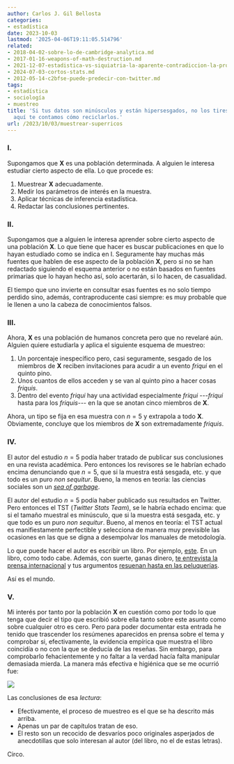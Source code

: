 ```yaml
---
author: Carlos J. Gil Bellosta
categories:
- estadística
date: 2023-10-03
lastmod: '2025-04-06T19:11:05.514796'
related:
- 2018-04-02-sobre-lo-de-cambridge-analytica.md
- 2017-01-16-weapons-of-math-destruction.md
- 2021-12-07-estadistica-vs-siquiatria-la-aparente-contradiccion-la-profunda-sintesis.md
- 2024-07-03-cortos-stats.md
- 2012-05-14-c2bfse-puede-predecir-con-twitter.md
tags:
- estadística
- sociología
- muestreo
title: 'Si tus datos son minúsculos y están hipersesgados, no los tires a la basura:
  aquí te contamos cómo reciclarlos.'
url: /2023/10/03/muestrear-superricos
---
```


### I.

Supongamos que **X** es una población determinada. A alguien le interesa estudiar cierto aspecto de ella. Lo que procede es:

1. Muestrear **X** adecuadamente.
2. Medir los parámetros de interés en la muestra.
3. Aplicar técnicas de inferencia estadística.
4. Redactar las conclusiones pertinentes.

### II.

Supongamos que a alguien le interesa aprender sobre cierto aspecto de una población **X**. Lo que tiene que hacer es buscar publicaciones en que lo hayan estudiado como se indica en I. Seguramente hay muchas más fuentes que hablen de ese aspecto de la población **X**, pero si no se han redactado siguiendo el esquema anterior o no están basados en fuentes primarias que lo hayan hecho así, solo acertarán, si lo hacen, de casualidad.

El tiempo que uno invierte en consultar esas fuentes es no solo tiempo perdido sino, además, contraproducente casi siempre: es muy probable que le llenen a uno la cabeza de conocimientos falsos.

### III.

Ahora, **X** es una población de humanos concreta pero que no revelaré aún. Alguien quiere estudiarla y aplica el siguiente esquema de muestreo:

1. Un porcentaje inespecífico pero, casi seguramente, sesgado de los miembros de **X** reciben invitaciones para acudir a un evento _friqui_ en el quinto pino.
2. Unos cuantos de ellos acceden y se van al quinto pino a hacer cosas _friquis_.
3. Dentro del evento _friqui_ hay una actividad especialmente _friqui_ ---_friqui_ hasta para los _friquis_--- en la que se anotan cinco miembros de **X**.

Ahora, un tipo se fija en esa muestra con $n=5$ y extrapola a todo **X**. Obviamente, concluye que los miembros de **X** son extremadamente _friquis_.

### IV.

El autor del estudio $n=5$ podía haber tratado de publicar sus conclusiones en una revista académica. Pero entonces los revisores se le habrían echado encima denunciando que $n = 5$, que si la muestra está sesgada, etc. y que todo es un puro _non sequitur_. Bueno, la menos en teoría: las ciencias sociales son un
[_sea of garbage_](https://fantasticanachronism.com/2020/09/11/whats-wrong-with-social-science-and-how-to-fix-it/).

El autor del estudio $n=5$ podía haber publicado sus resultados en Twitter. Pero entonces el TST (_Twitter Stats Team_), se le habría echado encima: que si el tamaño muestral es minúsculo, que si la muestra está sesgada, etc. y que todo es un puro _non sequitur_. Bueno, al menos en teoría: el TST actual es manifiestamente perfectible y selecciona de manera muy previsible las ocasiones en las que se digna a desempolvar los manuales de metodología.

Lo que puede hacer el autor es escribir un libro. Por ejemplo,
[este](https://www.goodreads.com/book/show/60165391-survival-of-the-richest).
En un libro, como todo cabe. Además, con suerte, ganas dinero,
[te entrevista la prensa internacional](https://www.elconfidencial.com/tecnologia/2023-09-18/elon-musk-bill-gates-douglas-rushkoff-millonarios-ayahuasca_3736797/)
y tus argumentos
[resuenan hasta en las peluquerías](https://www.lasexta.com/programas/lasexta-clave/yolanda-diaz-avisa-plan-ricos-huiran-tierra-cohetes-cuando-vaya-carajo_202309256511e5db1fb4a600013041de.html).

Así es el mundo.

### V.

Mi interés por tanto por la población **X** en cuestión como por todo lo que tenga que decir el tipo que escribió sobre ella tanto sobre este asunto como sobre cualquier otro es cero. Pero para poder documentar esta entrada he tenido que trascender los resúmenes aparecidos en prensa sobre el tema y comprobar si, efectivamente, la evidencia empírica que muestra el libro coincidía o no con la que se deducía de las reseñas. Sin embargo, para comprobarlo fehacientemente y no faltar a la verdad hacía falta manipular demasiada mierda. La manera más efectiva e higiénica que se me ocurrió fue:

![](/wp-uploads/2023/twitter_rushkoff.png#center)

Las conclusiones de esa _lectura_:
* Efectivamente, el proceso de muestreo es el que se ha descrito más arriba.
* Apenas un par de capítulos tratan de eso.
* El resto son un recocido de desvaríos poco originales asperjados de anecdotillas que solo interesan al autor (del libro, no el de estas letras).

Circo.
